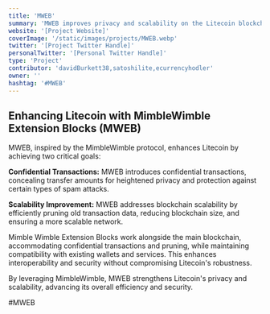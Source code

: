 ```yaml
---
title: 'MWEB'
summary: 'MWEB improves privacy and scalability on the Litecoin blockchain. It leverages the MimbleWimble protocol to enable confidential transactions, which obscure the amounts being transferred, while also allowing for the pruning of old data from the blockchain, thus improving scalability.'
website: '[Project Website]'
coverImage: '/static/images/projects/MWEB.webp'
twitter: '[Project Twitter Handle]'
personalTwitter: '[Personal Twitter Handle]'
type: 'Project'
contributor: 'davidBurkett38,satoshilite,ecurrencyhodler'
owner: ''
hashtag: '#MWEB'
---
```


## Enhancing Litecoin with MimbleWimble Extension Blocks (MWEB)

MWEB, inspired by the MimbleWimble protocol, enhances Litecoin by achieving two critical goals:

**Confidential Transactions:** MWEB introduces confidential transactions, concealing transfer amounts for heightened privacy and protection against certain types of spam attacks.

**Scalability Improvement:** MWEB addresses blockchain scalability by efficiently pruning old transaction data, reducing blockchain size, and ensuring a more scalable network.

Mimble Wimble Extension Blocks work alongside the main blockchain, accommodating confidential transactions and pruning, while maintaining compatibility with existing wallets and services. This enhances interoperability and security without compromising Litecoin's robustness.

By leveraging MimbleWimble, MWEB strengthens Litecoin's privacy and scalability, advancing its overall efficiency and security.

#MWEB